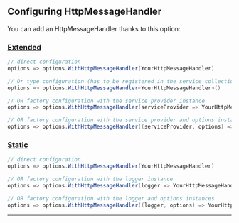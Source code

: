 ﻿## Configuring HttpMessageHandler

You can add an HttpMessageHandler thanks to this option:

### [Extended](#tab/tabid-extended)

```csharp
// direct configuration
options => options.WithHttpMessageHandler(YourHttpMessageHandler)

// Or type configuration (has to be registered in the service collection)
options => options.WithHttpMessageHandler<YourHttpMessageHandler>()

// OR factory configuration with the service provider instance
options => options.WithHttpMessageHandler(serviceProvider => YourHttpMessageHandler)

// OR factory configuration with the service provider and options instances
options => options.WithHttpMessageHandler((serviceProvider, options) => YourHttpMessageHandler)
```

### [Static](#tab/tabid-static)

```csharp
// direct configuration
options => options.WithHttpMessageHandler(YourHttpMessageHandler)

// OR factory configuration with the logger instance
options => options.WithHttpMessageHandler(logger => YourHttpMessageHandler)

// OR factory configuration with the logger and options instances
options => options.WithHttpMessageHandler((logger, options) => YourHttpMessageHandler)
```

***
